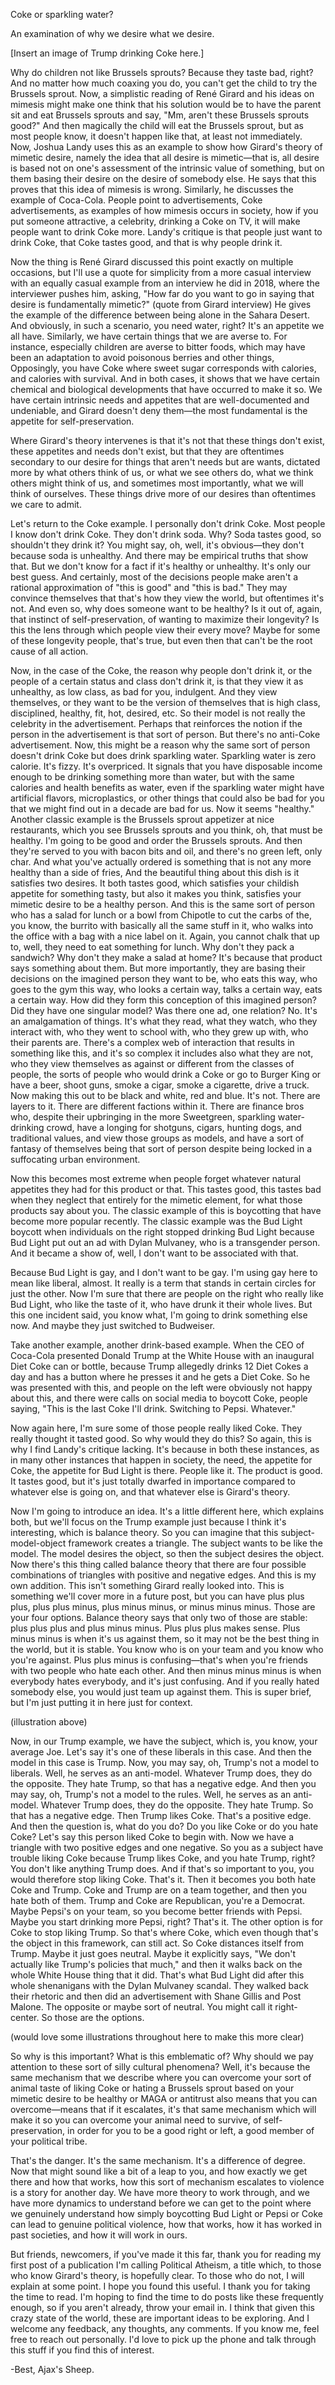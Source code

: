 Coke or sparkling water?

An examination of why we desire what we desire.

[Insert an image of Trump drinking Coke here.]

Why do children not like Brussels sprouts? Because they taste bad, right? And no matter how much coaxing you do, you can't get the child to try the Brussels sprout. Now, a simplistic reading of René Girard and his ideas on mimesis might make one think that his solution would be to have the parent sit and eat Brussels sprouts and say, "Mm, aren't these Brussels sprouts good?" And then magically the child will eat the Brussels sprout, but as most people know, it doesn't happen like that, at least not immediately.  Now, Joshua Landy uses this as an example to show how Girard's theory of mimetic desire, namely the idea that all desire is mimetic—that is, all desire is based not on one's assessment of the intrinsic value of something, but on them basing their desire on the desire of somebody else. He says that this proves that this idea of mimesis is wrong. Similarly, he discusses the example of Coca-Cola. People point to advertisements, Coke advertisements, as examples of how mimesis occurs in society, how if you put someone attractive, a celebrity, drinking a Coke on TV, it will make people want to drink Coke more. Landy's critique is that people just want to drink Coke, that Coke tastes good, and that is why people drink it. 


Now the thing is René Girard discussed this point exactly on multiple occasions, but I'll use a quote for simplicity from a more casual interview with an equally casual example from an interview he did in 2018, where the interviewer pushes him, asking, "How far do you want to go in saying that desire is fundamentally mimetic?" (quote from Girard interview) He gives the example of the difference between being alone in the Sahara Desert. And obviously, in such a scenario, you need water, right? It's an appetite we all have. Similarly, we have certain things that we are averse to. For instance, especially children are averse to bitter foods, which may have been an adaptation to avoid poisonous berries and other things, Opposingly, you have Coke where sweet sugar corresponds with calories, and calories with survival. And in both cases, it shows that we have certain chemical and biological developments that have occurred to make it so. We have certain intrinsic needs and appetites that are well-documented and undeniable, and Girard doesn't deny them—the most fundamental is the appetite for self-preservation. 

Where Girard's theory intervenes is that it's not that these things don't exist, these appetites and needs don't exist, but that they are oftentimes secondary to our desire for things that aren't needs but are wants, dictated more by what others think of us, or what we see others do, what we think others might think of us, and sometimes most importantly, what we will think of ourselves. These things drive more of our desires than oftentimes we care to admit.

Let's return to the Coke example. I personally don't drink Coke. Most people I know don't drink Coke. They don't drink soda. Why? Soda tastes good, so shouldn't they drink it? You might say, oh, well, it's obvious—they don't because soda is unhealthy. And there may be empirical truths that show that. But we don't know for a fact if it's healthy or unhealthy. It's only our best guess. And certainly, most of the decisions people make aren't a rational approximation of "this is good" and "this is bad." They may convince themselves that that's how they view the world, but oftentimes it's not. And even so, why does someone want to be healthy? Is it out of, again, that instinct of self-preservation, of wanting to maximize their longevity? Is this the lens through which people view their every move? Maybe for some of these longevity people, that's true, but even then that can't be the root cause of all action. 

Now, in the case of the Coke, the reason why people don't drink it, or the people of a certain status and class don't drink it, is that they view it as unhealthy, as low class, as bad for you, indulgent. And they view themselves, or they want to be the version of themselves that is high class, disciplined, healthy, fit, hot, desired, etc. So their model is not really the celebrity in the advertisement. Perhaps that reinforces the notion if the person in the advertisement is that sort of person. But there's no anti-Coke advertisement. Now, this might be a reason why the same sort of person doesn't drink Coke but does drink sparkling water. Sparkling water is zero calorie. It's fizzy. It's overpriced. It signals that you have disposable income enough to be drinking something more than water, but with the same calories and health benefits as water, even if the sparkling water might have artificial flavors, microplastics, or other things that could also be bad for you that we might find out in a decade are bad for us. Now it seems "healthy." Another classic example is the Brussels sprout appetizer at nice restaurants, which you see Brussels sprouts and you think, oh, that must be healthy. I'm going to be good and order the Brussels sprouts. And then they're served to you with bacon bits and oil, and there's no green left, only char. And what you've actually ordered is something that is not any more healthy than a side of fries, And the beautiful thing about this dish is it satisfies two desires. It both tastes good, which satisfies your childish appetite for something tasty, but also it makes you think, satisfies your mimetic desire to be a healthy person.  And this is the same sort of person who has a salad for lunch or a bowl from Chipotle to cut the carbs of the, you know, the burrito with basically all the same stuff in it, who walks into the office with a bag with a nice label on it. Again, you cannot chalk that up to, well, they need to eat something for lunch. Why don't they pack a sandwich? Why don't they make a salad at home?  It's because that product says something about them. But more importantly, they are basing their decisions on the imagined person they want to be, who eats this way, who goes to the gym this way, who looks a certain way, talks a certain way, eats a certain way. How did they form this conception of this imagined person? Did they have one singular model? Was there one ad, one relation? No. It's an amalgamation of things. It's what they read, what they watch, who they interact with, who they went to school with, who they grew up with, who their parents are. There's a complex web of interaction that results in something like this, and it's so complex it includes also what they are not, who they view themselves as against or different from the classes of people, the sorts of people who would drink a Coke or go to Burger King or have a beer, shoot guns, smoke a cigar, smoke a cigarette, drive a truck. Now making this out to be black and white, red and blue. It's not. There are layers to it. There are different factions within it. There are finance bros who, despite their upbringing in the more Sweetgreen, sparkling water-drinking crowd, have a longing for shotguns, cigars, hunting dogs, and traditional values, and view those groups as models, and have a sort of fantasy of themselves being that sort of person despite being locked in a suffocating urban environment. 

Now this becomes most extreme when people forget whatever natural appetites they had for this product or that. This tastes good, this tastes bad when they neglect that entirely for the mimetic element, for what those products say about you. The classic example of this is boycotting that have become more popular recently. The classic example was the Bud Light boycott when individuals on the right stopped drinking Bud Light because Bud Light put out an ad with Dylan Mulvaney, who is a transgender person. And it became a show of, well, I don't want to be associated with that.

Because Bud Light is gay, and I don't want to be gay. I'm using gay here to mean like liberal, almost. It really is a term that stands in certain circles for just the other. Now I'm sure that there are people on the right who really like Bud Light, who like the taste of it, who have drunk it their whole lives. But this one incident said, you know what, I'm going to drink something else now. And maybe they just switched to Budweiser. 

Take another example, another drink-based example. When the CEO of Coca-Cola presented Donald Trump at the White House with an inaugural Diet Coke can or bottle, because Trump allegedly drinks 12 Diet Cokes a day and has a button where he presses it and he gets a Diet Coke. So he was presented with this, and people on the left were obviously not happy about this, and there were calls on social media to boycott Coke, people saying, "This is the last Coke I'll drink. Switching to Pepsi. Whatever." 

Now again here, I'm sure some of those people really liked Coke. They really thought it tasted good. So why would they do this? So again, this is why I find Landy's critique lacking. It's because in both these instances, as in many other instances that happen in society, the need, the appetite for Coke, the appetite for Bud Light is there. People like it. The product is good. It tastes good, but it's just totally dwarfed in importance compared to whatever else is going on, and that whatever else is Girard's theory.

Now I'm going to introduce an idea. It's a little different here, which explains both, but we'll focus on the Trump example just because I think it's interesting, which is balance theory. So you can imagine that this subject-model-object framework creates a triangle. The subject wants to be like the model. The model desires the object, so then the subject desires the object. Now there's this thing called balance theory that there are four possible combinations of triangles with positive and negative edges. And this is my own addition. This isn't something Girard really looked into. This is something we'll cover more in a future post, but you can have plus plus plus, plus plus minus, plus minus minus, or minus minus minus. Those are your four options. Balance theory says that only two of those are stable: plus plus plus and plus minus minus. Plus plus plus makes sense. Plus minus minus is when it's us against them, so it may not be the best thing in the world, but it is stable. You know who is on your team and you know who you're against. Plus plus minus is confusing—that's when you're friends with two people who hate each other. And then minus minus minus is when everybody hates everybody, and it's just confusing. And if you really hated somebody else, you would just team up against them. This is super brief, but I'm just putting it in here just for context. 

(illustration above)

Now, in our Trump example, we have the subject, which is, you know, your average Joe. Let's say it's one of these liberals in this case. And then the model in this case is Trump. Now, you may say, oh, Trump's not a model to liberals. Well, he serves as an anti-model. Whatever Trump does, they do the opposite. They hate Trump, so that has a negative edge. And then you may say, oh, Trump's not a model to the rules. Well, he serves as an anti-model. Whatever Trump does, they do the opposite. They hate Trump. So that has a negative edge. Then Trump likes Coke. That's a positive edge. And then the question is, what do you do? Do you like Coke or do you hate Coke? Let's say this person liked Coke to begin with. Now we have a triangle with two positive edges and one negative. So you as a subject have trouble liking Coke because Trump likes Coke, and you hate Trump, right? You don't like anything Trump does. And if that's so important to you, you would therefore stop liking Coke. That's it. Then it becomes you both hate Coke and Trump. Coke and Trump are on a team together, and then you hate both of them. Trump and Coke are Republican, you're a Democrat. Maybe Pepsi's on your team, so you become better friends with Pepsi. Maybe you start drinking more Pepsi, right? That's it. The other option is for Coke to stop liking Trump. So that's where Coke, which even though that's the object in this framework, can still act. So Coke distances itself from Trump. Maybe it just goes neutral. Maybe it explicitly says, "We don't actually like Trump's policies that much," and then it walks back on the whole White House thing that it did. That's what Bud Light did after this whole shenanigans with the Dylan Mulvaney scandal. They walked back their rhetoric and then did an advertisement with Shane Gillis and Post Malone. The opposite or maybe sort of neutral. You might call it right-center. So those are the options. 

(would love some illustrations throughout here to make this more clear)

So why is this important? What is this emblematic of? Why should we pay attention to these sort of silly cultural phenomena? Well, it's because the same mechanism that we describe where you can overcome your sort of animal taste of liking Coke or hating a Brussels sprout based on your mimetic desire to be healthy or MAGA or antitrust also means that you can overcome—means that if it escalates, it's that same mechanism which will make it so you can overcome your animal need to survive, of self-preservation, in order for you to be a good right or left, a good member of your political tribe.

That's the danger. It's the same mechanism. It's a difference of degree. Now that might sound like a bit of a leap to you, and how exactly we get there and how that works, how this sort of mechanism escalates to violence is a story for another day. We have more theory to work through, and we have more dynamics to understand before we can get to the point where we genuinely understand how simply boycotting Bud Light or Pepsi or Coke can lead to genuine political violence, how that works, how it has worked in past societies, and how it will work in ours. 

But friends, newcomers, if you've made it this far, thank you for reading my first post of a publication I'm calling Political Atheism, a title which, to those who know Girard's theory, is hopefully clear. To those who do not, I will explain at some point. I hope you found this useful. I thank you for taking the time to read. I'm hoping to find the time to do posts like these frequently enough, so if you aren't already, throw your email in. I think that given this crazy state of the world, these are important ideas to be exploring. And I welcome any feedback, any thoughts, any comments. If you know me, feel free to reach out personally. I'd love to pick up the phone and talk through this stuff if you find this of interest. 

-Best, Ajax's Sheep. 